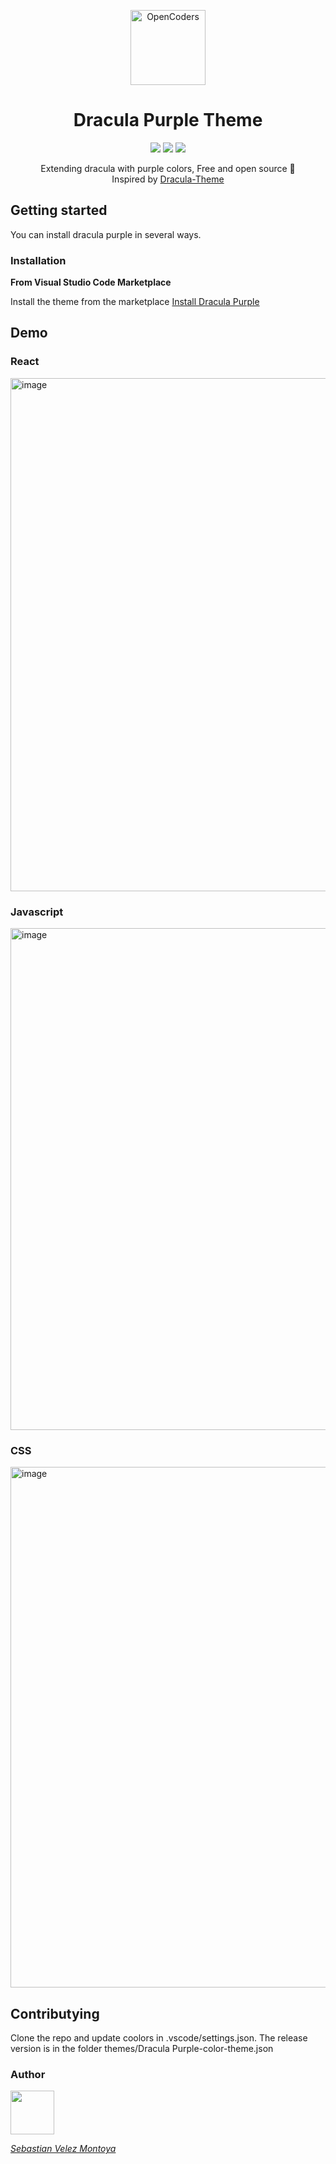 
<p align="center">
<img alt='OpenCoders' src='https://user-images.githubusercontent.com/33915497/214760369-5c078b43-fdab-4cdd-adfe-ad905a64b5a5.png' width="120"/>

</p>
<h1 align="center">Dracula Purple Theme</h1>

<p align="center">
<a href="https://github.com/cbasdev/dracula-purple-theme/stargazers"><img src="https://img.shields.io/github/stars/cbasdev/dracula-purple-theme?color=c678dd&logoColor=e06c75&style=for-the-badge"></a>
<a href="https://github.com/cbasdev/dracula-purple-theme/issues"><img src="https://img.shields.io/github/issues/cbasdev/dracula-purple-theme?color=%23d19a66&style=for-the-badge"></a>
<a href="https://github.com/cbasdev/dracula-purple-theme/blob/main/LICENSE"><img src="https://img.shields.io/github/license/cbasdev/dracula-purple-theme?color=%2361afef&style=for-the-badge"></a>

<p align="center">
  Extending dracula with purple colors, Free and open source 🦄 <br> 
  Inspired by <a href="https://github.com/dracula/dracula-theme">Dracula-Theme</a>
</p>

## Getting started

You can install dracula purple in several ways.

###  Installation

**From Visual Studio Code Marketplace** 

Install the theme from the marketplace
[Install Dracula Purple](https://marketplace.visualstudio.com/items?itemName=cbasdev.dracula-purple&ssr=false#overview)

## Demo

### React
<img width="821" alt="image" src="https://user-images.githubusercontent.com/33915497/214758777-2e83a36a-6a8f-4031-b17c-df219635acd5.png">

### Javascript
<img width="803" alt="image" src="https://user-images.githubusercontent.com/33915497/214759529-f8a6d79a-459f-4734-92fb-c1a25ee7be3c.png">


### CSS
<img width="833" alt="image" src="https://user-images.githubusercontent.com/33915497/214759701-dfcd7b50-b4f8-4318-b4a1-74c9b84e8e23.png">


## Contributying

Clone the repo and update coolors in .vscode/settings.json. 
The release version is in the folder themes/Dracula Purple-color-theme.json 

### Author

<img src="https://user-images.githubusercontent.com/33915497/214758041-022d5c36-c55a-4757-9fc2-a2bae492fdd3.png"  width="70"/>


_[Sebastian Velez Montoya](https://github.com/cbasdev)_
